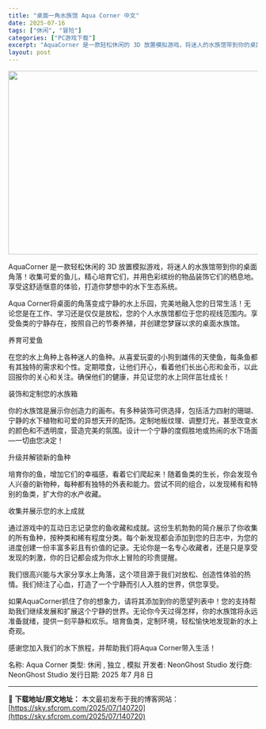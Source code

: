 ```yaml
---
title: "桌面一角水族馆 Aqua Corner 中文"
date: 2025-07-16
tags: ["休闲", "冒险"]
categories: ["PC游戏下载"]
excerpt: "AquaCorner 是一款轻松休闲的 3D 放置模拟游戏，将迷人的水族馆带到你的桌面角落！收集可爱的鱼儿，精心培育它们，并用色彩缤纷的物品装饰它们的栖息地。享受这舒适惬意的体验，打造你梦想中的水下生态系统。 Aqua Corner将桌面的角落变成宁静的水上乐园，完美地融入您的日常生活！无论您是在工&hellip;"
layout: post
---
```


<img class="aligncenter size-full wp-image-140721" src="https://sky.sfcrom.com/wp-content/uploads/2025/07/2025071604152623.webp" alt="" width="660" height="370" />

AquaCorner 是一款轻松休闲的 3D 放置模拟游戏，将迷人的水族馆带到你的桌面角落！收集可爱的鱼儿，精心培育它们，并用色彩缤纷的物品装饰它们的栖息地。享受这舒适惬意的体验，打造你梦想中的水下生态系统。

Aqua Corner将桌面的角落变成宁静的水上乐园，完美地融入您的日常生活！无论您是在工作、学习还是仅仅是放松，您的个人水族馆都位于您的视线范围内。享受鱼类的宁静存在，按照自己的节奏养殖，并创建您梦寐以求的桌面水族馆。

养育可爱鱼

在您的水上角种上各种迷人的鱼种。从喜爱玩耍的小狗到雄伟的天使鱼，每条鱼都有其独特的需求和个性。定期喂食，让他们开心，看着他们长出心形和金币，以此回报你的关心和关注。确保他们的健康，并见证您的水上同伴茁壮成长！

装饰和定制您的水族箱

你的水族馆是展示你创造力的画布。有多种装饰可供选择，包括活力四射的珊瑚、宁静的水下植物和可爱的异想天开的配饰。定制地板纹理、调整灯光，甚至改变水的颜色和不透明度，营造完美的氛围。设计一个宁静的度假胜地或热闹的水下场面—一切由您决定！

升级并解锁新的鱼种

培育你的鱼，增加它们的幸福感，看着它们爬起来！随着鱼类的生长，你会发现令人兴奋的新物种，每种都有独特的外表和能力。尝试不同的组合，以发现稀有和特别的鱼类，扩大你的水产收藏。

收集并展示您的水上成就

通过游戏中的互动日志记录您的鱼收藏和成就。这份生机勃勃的简介展示了你收集的所有鱼种，按种类和稀有程度分类。每个新发现都会添加到您的日志中，为您的进度创建一份丰富多彩且有价值的记录。无论你是一名专心收藏者，还是只是享受发现的刺激，你的日记都会成为你水上冒险的珍贵提醒。

我们很高兴能与大家分享水上角落，这个项目源于我们对放松、创造性体验的热情。我们倾注了心血，打造了一个宁静而引人入胜的世界，供您享受。

如果AquaCorner抓住了你的想象力，请将其添加到你的愿望列表中！您的支持帮助我们继续发展和扩展这个宁静的世界。无论你今天过得怎样，你的水族馆将永远准备就绪，提供一刻平静和欢乐。培育鱼类，定制环境，轻松愉快地发现新的水上奇观。

感谢您加入我们的水下旅程，并帮助我们将Aqua Corner带入生活！

名称: Aqua Corner
类型: 休闲 , 独立 , 模拟
开发者: NeonGhost Studio
发行商: NeonGhost Studio
发行日期: 2025 年7 月8 日

---
📖 **下载地址/原文地址：** 本文最初发布于我的博客网站：[https://sky.sfcrom.com/2025/07/140720](https://sky.sfcrom.com/2025/07/140720)
